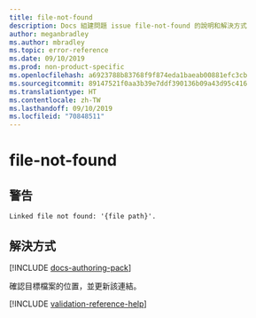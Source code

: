 ```yaml
---
title: file-not-found
description: Docs 組建問題 issue file-not-found 的說明和解決方式
author: meganbradley
ms.author: mbradley
ms.topic: error-reference
ms.date: 09/10/2019
ms.prod: non-product-specific
ms.openlocfilehash: a6923788b83768f9f874eda1baeab00881efc3cb
ms.sourcegitcommit: 89147521f0aa3b39e7ddf390136b09a43d95c416
ms.translationtype: HT
ms.contentlocale: zh-TW
ms.lasthandoff: 09/10/2019
ms.locfileid: "70848511"
---
```

# <a name="file-not-found"></a>file-not-found

## <a name="warning"></a>警告

`Linked file not found: '{file path}'.`

## <a name="resolution"></a>解決方式

[!INCLUDE [docs-authoring-pack](includes/docs-authoring-pack.md)]

確認目標檔案的位置，並更新該連結。

<!--make sure to add this file to your includes folder and verify the path-->
[!INCLUDE [validation-reference-help](includes/validation-reference-help.md)]
